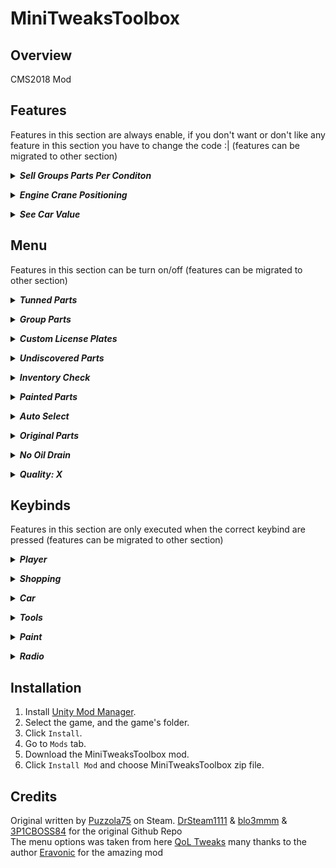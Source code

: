 # MiniTweaksToolbox
## Overview
CMS2018 Mod
## Features
Features in this section are always enable, if you don't want or don't like any feature in this section you have to change the code :| (features can be migrated to other section)

***<details><summary>Sell Groups Parts Per Conditon</summary>***
  
  When you sell parts that are below or equal to condition its gonna sell groups that are inside that range
</details>

***<details><summary>Engine Crane Positioning</summary>***
  
  The engine crane its gonna be facing the engine (some cars have engines in the trunk, instead of the engine crane be in the front its gonna be on the back of the car)
</details>

***<details><summary>See Car Value</summary>***
  
  In sheds and on the junkward every time your mouse is over a car its gonna show that car value on the top right (if you have "Experienced Auctioneer" skill it will show you the the average value of the car)
</details>

## Menu
Features in this section can be turn on/off (features can be migrated to other section)

***<details><summary>Tunned Parts</summary>***
  
  With tunned parts enable when you buy any part that can be tunned it will buy it, if not it will buy the standard one (If you don't have enough money to afford the tunned part, it will automatically buy the standard one)
</details>

***<details><summary>Group Parts</summary>***
  
  With group parts enable when you buy tires and wheels they it will be on a group already balanced, the suspension and engine group is buyable too
</details>

***<details><summary>Custom License Plates</summary>***

  With custom license plates enable when you buy license plates it will check for the name/number of that license plate, it will be more pricy though
</details>

***<details><summary>Undiscovered Parts</summary>***
  
  With undiscovered parts enable when you buy all the parts at once its gonna buy all parts of the order (discovered and undiscovered)
</details>

***<details><summary>Inventory Check</summary>***
  
  With inventory check enable when you buy a part that you already have its gonna warning you that you already have it, you can still buy it if you press B again
</details>

***<details><summary>Painted Parts</summary>***
  
  With painted parts enable when you buy any body part it will be already painted with the current color and livery, it will be 100$ more pricy though
</details>

***<details><summary>Auto Select</summary>***
  
  With auto select enable when you select a part to mount its gonna choose the best one in the inventory
</details>

***<details><summary>Original Parts</summary>***
  
  With original parts enable when you select a part to mount its gonna choose a part which has the same condition has the previous one, if there isn't any will choose the best one (this only apllies when auto select is enable)
</details>

***<details><summary>No Oil Drain</summary>***
  
  With no oil drain enable once you hit the max amount of oil in the engine, the gallon will forcibly stop (in some cases will charge you for 20$)
</details>

***<details><summary>Quality: X</summary>***
  
  With quality enable when you buy a part its gonna be at quality number(X) (it will be much more pricy though)
</details>

## Keybinds
Features in this section are only executed when the correct keybind are pressed (features can be migrated to other section)

***<details><summary>Player</summary>***
  
  | Feature       |               Key               |
  | ------------- |:-------------------------------:|
  | Sprint        |  `Left Shift` or `Right Shift`  |
  | Reset Postion |               `R`               |
  
  **Reset Postion**: This works where the **Sprint** is applied, except in sheds
</details>

***<details><summary>Shopping</summary>***
  
  | Feature                       |  Key  |
  | ----------------------------- |:-----:|
  | Buy single parts or cars      |  `B`  |
  | Buy all parts at once         |  `J`  |
  
  **Buy single parts or cars**: When you are in the garage you can buy any part, when you are on a shed or junkward you can buy the car
  
  **Buy all parts at once**: When the car is from the order is gonna buy all discovered parts (you have to open the car info/summary to the game update the discovered parts, if you have the undiscovered parts enable its gonna buy all parts of the order) (if you have the group parts enable its gonna buy the all parts, and the parts that can be grouped already grouped and balanced)
</details>

***<details><summary>Car</summary>***
  
  | Feature                           |         Key         |
  | --------------------------------- |:-------------------:|
  | Swap Engine of the car            |         `O`         |
  | Open or close hood                |  `Numpad 8` or `8`  |
  | Open or close front left door     |  `Numpad 4` or `4`  |
  | Open or close front right door    |  `Numpad 6` or `6`  |
  | Open or close rear left door      |  `Numpad 1` or `1`  |
  | Open or close rear right door     |  `Numpad 3` or `3`  |
  | Open or close trunk               |  `Numpad 2` or `2`  |
  | Open or close all car parts       |  `Numpad 5` or `5`  |
</details>

***<details><summary>Tools</summary>***
  
  | Feature                           |  Key  |
  | --------------------------------- |:-----:|
  | Use Welder                        |  `K`  |
  | Use Interior Detailing Toolkit    |  `L`  |
  | Rotate Engine Stand to the left   |  `Y`  |
  | Rotate Engine Stand to the right  |  `U`  |
</details>

***<details><summary>Paint</summary>***
  
  | Feature                        |  Key  |
  | ------------------------------ |:-----:|
  | Open Paint Menu to paint car   |  `P`  |
</details>

***<details><summary>Radio</summary>***
  
  | Feature           |  Key  |
  | ----------------- |:-----:|
  | Toggle Radio      |  `V`  |
  | Next Song         |  `N`  |
</details>

## Installation
1. Install [Unity Mod Manager](https://www.nexusmods.com/site/mods/21).
2. Select the game, and the game's folder.
3. Click `Install`.
4. Go to `Mods` tab.
5. Download the MiniTweaksToolbox mod.
6. Click `Install Mod` and choose MiniTweaksToolbox zip file.

## Credits
Original written by [Puzzola75](https://steamcommunity.com/app/645630/discussions/1/1814296273125911667/) on Steam. [DrSteam1111](https://github.com/DrSteam1111/QuickShop) & [blo3mmm](https://github.com/blo3mmm) & [3P1CBOSS84](https://github.com/3P1CBOSS84/Quickshop-2.0) for the original Github Repo <br>
The menu options was taken from here [QoL Tweaks](https://www.nexusmods.com/carmechanicsimulator2018/mods/23) many thanks to the author [Eravonic](https://www.nexusmods.com/carmechanicsimulator2018/users/128492483) for the amazing mod
